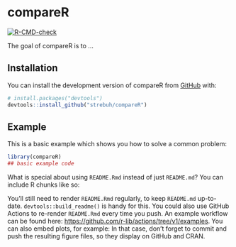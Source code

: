 
<!-- README.md is generated from README.Rmd. Please edit that file -->

# compareR

<!-- badges: start -->

[![R-CMD-check](https://github.com/strebuh/compareR/actions/workflows/R-CMD-check.yaml/badge.svg)](https://github.com/strebuh/compareR/actions/workflows/R-CMD-check.yaml)
<!-- badges: end -->

The goal of compareR is to …

## Installation

You can install the development version of compareR from
[GitHub](https://github.com/) with:

``` r
# install.packages("devtools")
devtools::install_github("strebuh/compareR")
```

## Example

This is a basic example which shows you how to solve a common problem:

``` r
library(compareR)
## basic example code
```

What is special about using `README.Rmd` instead of just `README.md`?
You can include R chunks like so:

You’ll still need to render `README.Rmd` regularly, to keep `README.md`
up-to-date. `devtools::build_readme()` is handy for this. You could also
use GitHub Actions to re-render `README.Rmd` every time you push. An
example workflow can be found here:
<https://github.com/r-lib/actions/tree/v1/examples>. You can also embed
plots, for example: In that case, don’t forget to commit and push the
resulting figure files, so they display on GitHub and CRAN.

